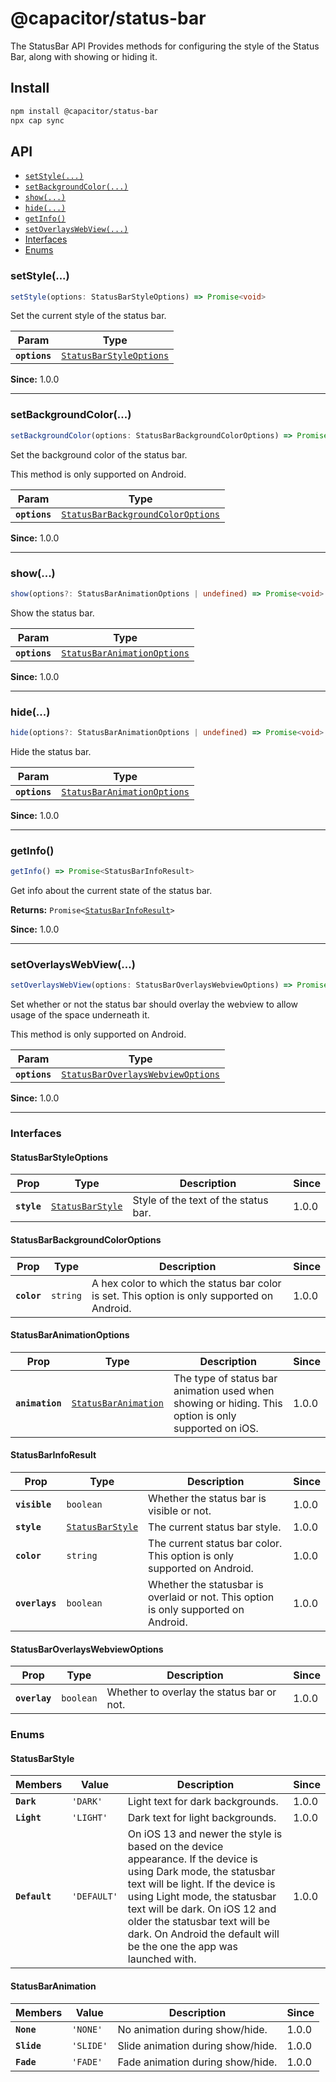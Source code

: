 # @capacitor/status-bar

The StatusBar API Provides methods for configuring the style of the Status Bar, along with showing or hiding it.

## Install

```bash
npm install @capacitor/status-bar
npx cap sync
```

## API

<docgen-index>

* [`setStyle(...)`](#setstyle)
* [`setBackgroundColor(...)`](#setbackgroundcolor)
* [`show(...)`](#show)
* [`hide(...)`](#hide)
* [`getInfo()`](#getinfo)
* [`setOverlaysWebView(...)`](#setoverlayswebview)
* [Interfaces](#interfaces)
* [Enums](#enums)

</docgen-index>

<docgen-api>
<!--Update the source file JSDoc comments and rerun docgen to update the docs below-->

### setStyle(...)

```typescript
setStyle(options: StatusBarStyleOptions) => Promise<void>
```

Set the current style of the status bar.

| Param         | Type                                                                    |
| ------------- | ----------------------------------------------------------------------- |
| **`options`** | <code><a href="#statusbarstyleoptions">StatusBarStyleOptions</a></code> |

**Since:** 1.0.0

--------------------


### setBackgroundColor(...)

```typescript
setBackgroundColor(options: StatusBarBackgroundColorOptions) => Promise<void>
```

Set the background color of the status bar.

This method is only supported on Android.

| Param         | Type                                                                                        |
| ------------- | ------------------------------------------------------------------------------------------- |
| **`options`** | <code><a href="#statusbarbackgroundcoloroptions">StatusBarBackgroundColorOptions</a></code> |

**Since:** 1.0.0

--------------------


### show(...)

```typescript
show(options?: StatusBarAnimationOptions | undefined) => Promise<void>
```

Show the status bar.

| Param         | Type                                                                            |
| ------------- | ------------------------------------------------------------------------------- |
| **`options`** | <code><a href="#statusbaranimationoptions">StatusBarAnimationOptions</a></code> |

**Since:** 1.0.0

--------------------


### hide(...)

```typescript
hide(options?: StatusBarAnimationOptions | undefined) => Promise<void>
```

Hide the status bar.

| Param         | Type                                                                            |
| ------------- | ------------------------------------------------------------------------------- |
| **`options`** | <code><a href="#statusbaranimationoptions">StatusBarAnimationOptions</a></code> |

**Since:** 1.0.0

--------------------


### getInfo()

```typescript
getInfo() => Promise<StatusBarInfoResult>
```

Get info about the current state of the status bar.

**Returns:** <code>Promise&lt;<a href="#statusbarinforesult">StatusBarInfoResult</a>&gt;</code>

**Since:** 1.0.0

--------------------


### setOverlaysWebView(...)

```typescript
setOverlaysWebView(options: StatusBarOverlaysWebviewOptions) => Promise<void>
```

Set whether or not the status bar should overlay the webview to allow usage
of the space underneath it.

This method is only supported on Android.

| Param         | Type                                                                                        |
| ------------- | ------------------------------------------------------------------------------------------- |
| **`options`** | <code><a href="#statusbaroverlayswebviewoptions">StatusBarOverlaysWebviewOptions</a></code> |

**Since:** 1.0.0

--------------------


### Interfaces


#### StatusBarStyleOptions

| Prop        | Type                                                      | Description                          | Since |
| ----------- | --------------------------------------------------------- | ------------------------------------ | ----- |
| **`style`** | <code><a href="#statusbarstyle">StatusBarStyle</a></code> | Style of the text of the status bar. | 1.0.0 |


#### StatusBarBackgroundColorOptions

| Prop        | Type                | Description                                                                                 | Since |
| ----------- | ------------------- | ------------------------------------------------------------------------------------------- | ----- |
| **`color`** | <code>string</code> | A hex color to which the status bar color is set. This option is only supported on Android. | 1.0.0 |


#### StatusBarAnimationOptions

| Prop            | Type                                                              | Description                                                                                         | Since |
| --------------- | ----------------------------------------------------------------- | --------------------------------------------------------------------------------------------------- | ----- |
| **`animation`** | <code><a href="#statusbaranimation">StatusBarAnimation</a></code> | The type of status bar animation used when showing or hiding. This option is only supported on iOS. | 1.0.0 |


#### StatusBarInfoResult

| Prop           | Type                                                      | Description                                                                         | Since |
| -------------- | --------------------------------------------------------- | ----------------------------------------------------------------------------------- | ----- |
| **`visible`**  | <code>boolean</code>                                      | Whether the status bar is visible or not.                                           | 1.0.0 |
| **`style`**    | <code><a href="#statusbarstyle">StatusBarStyle</a></code> | The current status bar style.                                                       | 1.0.0 |
| **`color`**    | <code>string</code>                                       | The current status bar color. This option is only supported on Android.             | 1.0.0 |
| **`overlays`** | <code>boolean</code>                                      | Whether the statusbar is overlaid or not. This option is only supported on Android. | 1.0.0 |


#### StatusBarOverlaysWebviewOptions

| Prop          | Type                 | Description                               | Since |
| ------------- | -------------------- | ----------------------------------------- | ----- |
| **`overlay`** | <code>boolean</code> | Whether to overlay the status bar or not. | 1.0.0 |


### Enums


#### StatusBarStyle

| Members       | Value                  | Description                                                                                                                                                                                                                                                                                                                     | Since |
| ------------- | ---------------------- | ------------------------------------------------------------------------------------------------------------------------------------------------------------------------------------------------------------------------------------------------------------------------------------------------------------------------------- | ----- |
| **`Dark`**    | <code>'DARK'</code>    | Light text for dark backgrounds.                                                                                                                                                                                                                                                                                                | 1.0.0 |
| **`Light`**   | <code>'LIGHT'</code>   | Dark text for light backgrounds.                                                                                                                                                                                                                                                                                                | 1.0.0 |
| **`Default`** | <code>'DEFAULT'</code> | On iOS 13 and newer the style is based on the device appearance. If the device is using Dark mode, the statusbar text will be light. If the device is using Light mode, the statusbar text will be dark. On iOS 12 and older the statusbar text will be dark. On Android the default will be the one the app was launched with. | 1.0.0 |


#### StatusBarAnimation

| Members     | Value                | Description                       | Since |
| ----------- | -------------------- | --------------------------------- | ----- |
| **`None`**  | <code>'NONE'</code>  | No animation during show/hide.    | 1.0.0 |
| **`Slide`** | <code>'SLIDE'</code> | Slide animation during show/hide. | 1.0.0 |
| **`Fade`**  | <code>'FADE'</code>  | Fade animation during show/hide.  | 1.0.0 |

</docgen-api>
